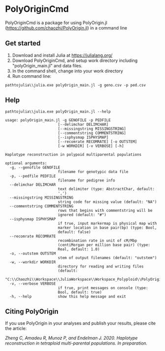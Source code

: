 # PolyOriginCmd

PolyOriginCmd is a package for using PolyOrigin.jl  (https://github.com/chaozhi/PolyOrigin.jl) in a command line

## Get started

1) Download and install Julia at https://julialang.org/
2) Download PolyOriginCmd, and setup work directory including "polyOrigin_main.jl" and data files.
2) In the command shell, change into your work directory
3) Run command line:

```
pathtojulia\\julia.exe polyOrigin_main.jl -g geno.csv -p ped.csv
```

## Help
```
pathtojulia\\julia.exe polyOrigin_main.jl --help
```
```
usage: polyOrigin_main.jl -g GENOFILE -p PEDFILE
                        [--delimchar DELIMCHAR]
                        [--missingstring MISSINGSTRING]
                        [--commentstring COMMENTSTRING]
                        [--isphysmap ISPHYSMAP]
                        [--recomrate RECOMRATE] [-o OUTSTEM]
                        [-w WORKDIR] [-v VERBOSE] [-h]

Haplotype reconstruction in polypoid multiparental populations

optional arguments:
  -g, --genofile GENOFILE
                        filename for genotypic data file
  -p, --pedfile PEDFILE
                        filename for pedigree info
  --delimchar DELIMCHAR
                        text delimiter (type: AbstractChar, default:
                        ',')
  --missingstring MISSINGSTRING
                        string code for missing value (default: "NA")
  --commentstring COMMENTSTRING
                        rows that begins with commentstring will be
                        ignored (default: "#")
  --isphysmap ISPHYSMAP
                        if true, input markermap is physical map with
                        marker location in base pair(bp) (type: Bool,
                        default: false)
  --recomrate RECOMRATE
                        recombination rate in unit of cM/Mbp
                        (centiMorgan per million base pair) (type:
                        Real, default: 1.0)
  -o, --outstem OUTSTEM
                        stem of output filenames (default: "outstem")
  -w, --workdir WORKDIR
                        directory for reading and writing files
                        (default:
                        "C:\\Chaozhi\\Workspace\\JuliaWorkspace\\Workspace_Polyploid\\PolyOriginCmd")
  -v, --verbose VERBOSE
                        if true, print messages on console (type:
                        Bool, default: true)
  -h, --help            show this help message and exit
```  

## Citing PolyOrigin

 If you use PolyOrigin in your analyses and publish your results, please cite the article:

  *Zheng C, Amadeu R, Munoz P, and Endelman J. 2020. Haplotype reconstruction in tetraploid multi-parental populations. In preparation.*

